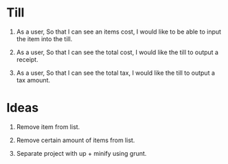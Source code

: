 Till
====

1. As a user,
   So that I can see an items cost,
   I would like to be able to input the item into the till.

2. As a user,
   So that I can see the total cost,
   I would like the till to output a receipt.

3. As a user,
   So that I can see the total tax,
   I would like the till to output a tax amount.

Ideas
=====

1. Remove item from list.

2. Remove certain amount of items from list.

3. Separate project with up + minify using grunt.

